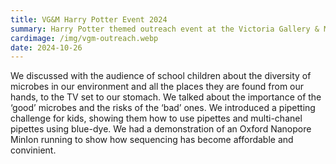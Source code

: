 ```yaml
---
title: VG&M Harry Potter Event 2024
summary: Harry Potter themed outreach event at the Victoria Gallery & Museum, Liverpool
cardimage: /img/vgm-outreach.webp
date: 2024-10-26
---
```


We discussed with the audience of school children about the diversity of microbes in our environment  and all the places they are found from our hands, to the TV set to our stomach. We talked about the importance of the ‘good’ microbes and the risks of the ‘bad’ ones. We introduced a pipetting challenge for kids, showing them how to use pipettes and multi-chanel pipettes using blue-dye. We had a demonstration of an Oxford Nanopore MinIon running to show how sequencing has become affordable and convinient.

<br>
<br>
